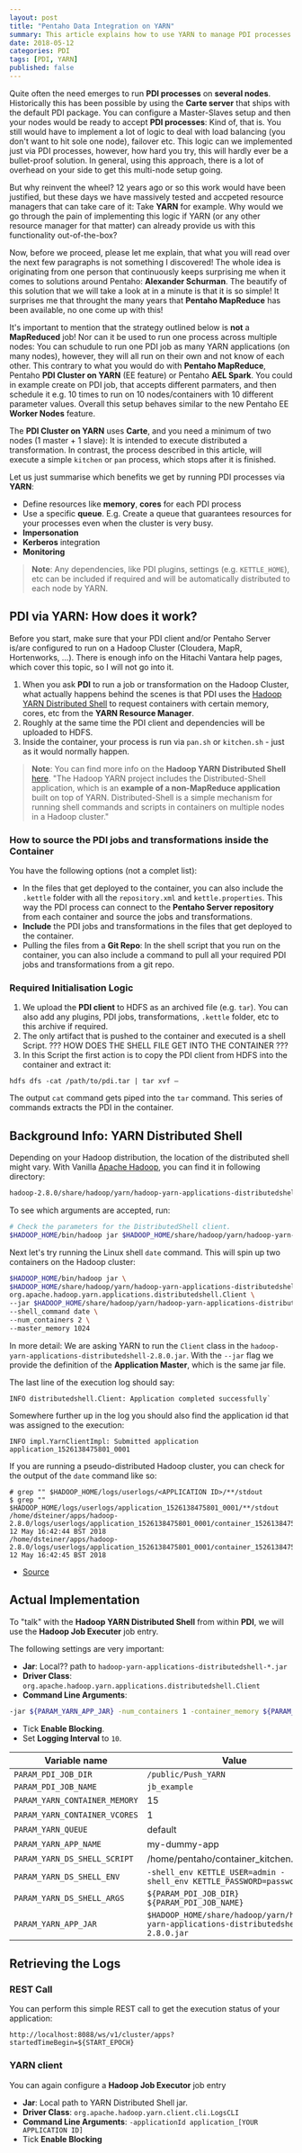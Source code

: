 ```yaml
---
layout: post
title: "Pentaho Data Integration on YARN"
summary: This article explains how to use YARN to manage PDI processes
date: 2018-05-12
categories: PDI
tags: [PDI, YARN]
published: false
---
```


Quite often the need emerges to run **PDI processes** on **several nodes**. Historically this has been possible by using the **Carte server** that ships with the default PDI package. You can configure a Master-Slaves setup and then your nodes would be ready to accept **PDI processes**: Kind of, that is. You still would have to implement a lot of logic to deal with load balancing (you don't want to hit sole one node), failover etc. This logic can we implemented just via PDI processes, however, how hard you try, this will hardly ever be a bullet-proof solution. In general, using this approach, there is a lot of overhead on your side to get this multi-node setup going.

But why reinvent the wheel? 12 years ago or so this work would have been justified, but these days we have massively tested and accpeted resource managers that can take care of it: Take **YARN** for example. Why would we go through the pain of implementing this logic if YARN (or any other resource manager for that matter) can already provide us with this functionality out-of-the-box?

Now, before we proceed, please let me explain, that what you will read over the next few paragraphs is not something I discovered! The whole idea is originating from one person that continuously keeps surprising me when it comes to solutions around Pentaho: **Alexander Schurman**. The beautify of this solution that we will take a look at in a minute is that it is so simple! It surprises me that throught the many years that **Pentaho MapReduce** has been available, no one come up with this!

It's important to mention that the strategy outlined below is **not** a **MapReduced** job! Nor can it be used to run one process across multiple nodes: You can schudule to run one PDI job as many YARN applications (on many nodes), however, they will all run on their own and not know of each other. This contrary to what you would do with **Pentaho MapReduce**, Pentaho **PDI Cluster on YARN** (EE feature) or  Pentaho **AEL Spark**. You could in example create on PDI job, that accepts different parmaters, and then schedule it e.g. 10 times to run on 10 nodes/containers with 10 different parameter values. Overall this setup behaves similar to the new Pentaho EE **Worker Nodes** feature.

The **PDI Cluster on YARN** uses **Carte**, and you need a minimum of two nodes (1 master + 1 slave): It is intended to execute distributed a transformation. In contrast, the process described in this article, will execute a simple `kitchen` or `pan` process, which stops after it is finished.

Let us just summarise which benefits we get by running PDI processes via **YARN**:

- Define resources like **memory**, **cores** for each PDI process
- Use a specific **queue**. E.g. Create a queue that guarantees resources for your processes even when the cluster is very busy.
- **Impersonation**
- **Kerberos** integration  
- **Monitoring**

> **Note**: Any dependencies, like PDI plugins, settings (e.g. `KETTLE_HOME`), etc can be included if required and will be automatically distributed to each node by YARN.

## PDI via YARN: How does it work?

Before you start, make sure that your PDI client and/or Pentaho Server is/are configured to run on a Hadoop Cluster (Cloudera, MapR, Hortenworks, ...). There is enough info on the Hitachi Vantara help pages, which cover this topic, so I will not go into it.

1. When you ask **PDI** to run a job or transformation on the Hadoop Cluster, what actually happens behind the scenes is that PDI uses the [Hadoop YARN Distributed Shell](https://github.com/apache/hadoop-common/tree/trunk/hadoop-yarn-project/hadoop-yarn/hadoop-yarn-applications/hadoop-yarn-applications-distributedshell/src/main/java/org/apache/hadoop/yarn/applications/distributedshell) to request containers with certain memory, cores, etc from the **YARN Resource Manager**.
2. Roughly at the same time the PDI client and dependencies will be uploaded to HDFS.
3. Inside the container, your process is run via `pan.sh` or `kitchen.sh` - just as it would normally happen.

> **Note**: You can find more info on the **Hadoop YARN Distributed Shell** [here](http://apprize.info/php/hadoop/13.html). "The Hadoop YARN project includes the Distributed-Shell application, 
which is an **example of a non-MapReduce application** built on top of YARN. Distributed-Shell is a simple mechanism for running shell commands and scripts in containers on multiple nodes in a Hadoop cluster."

### How to source the PDI jobs and transformations inside the Container

You have the following options (not a complet list):

- In the files that get deployed to the container, you can also include the `.kettle` folder with all the `repository.xml` and `kettle.properties`. This way the PDI process can connect to the **Pentaho Server repository** from each container and source the jobs and transformations.
- **Include** the PDI jobs and transformations in the files that get deployed to the container.
- Pulling the files from a **Git Repo**: In the shell script that you run on the container, you can also include a command to pull all your required PDI jobs and transformations from a git repo.

### Required Initialisation Logic

1. We upload the **PDI client** to HDFS as an archived file (e.g. `tar`). You can also add any plugins, PDI jobs, transformations, `.kettle` folder, etc to this archive if required.
2. The only artifact that is pushed to the container and executed is a shell Script. ??? HOW DOES THE SHELL FILE GET INTO THE CONTAINER ???
3. In this Script the first action is to copy the PDI client from HDFS into the container and extract it:

```
hdfs dfs -cat /path/to/pdi.tar | tar xvf –
```

The output `cat` command gets piped into the `tar` command. This series of commands extracts the PDI in the container.

## Background Info: YARN Distributed Shell

Depending on your Hadoop distribution, the location of the distributed shell might vary. With Vanilla [Apache Hadoop](http://hadoop.apache.org/), you can find it in following directory:

```bash
hadoop-2.8.0/share/hadoop/yarn/hadoop-yarn-applications-distributedshell-2.8.0.jar
```

To see which arguments are accepted, run:

```bash
# Check the parameters for the DistributedShell client.
$HADOOP_HOME/bin/hadoop jar $HADOOP_HOME/share/hadoop/yarn/hadoop-yarn-applications-distributedshell-2.8.0.jar org.apache.hadoop.yarn.applications.distributedshell.Client
```

Next let's try running the Linux shell `date` command. This will spin up two containers on the Hadoop cluster:

```bash
$HADOOP_HOME/bin/hadoop jar \
$HADOOP_HOME/share/hadoop/yarn/hadoop-yarn-applications-distributedshell-2.8.0.jar \
org.apache.hadoop.yarn.applications.distributedshell.Client \
--jar $HADOOP_HOME/share/hadoop/yarn/hadoop-yarn-applications-distributedshell-2.8.0.jar \
--shell_command date \
--num_containers 2 \
--master_memory 1024
```

In more detail: We are asking YARN to run the `Client` class in the `hadoop-yarn-applications-distributedshell-2.8.0.jar`. With the `--jar` flag we provide the definition of the **Application Master**, which is the same jar file.

The last line of the execution log should say:

```
INFO distributedshell.Client: Application completed successfully`
```

Somewhere further up in the log you should also find the application id that was assigned to the execution:

```
INFO impl.YarnClientImpl: Submitted application application_1526138475801_0001
```

If you are running a pseudo-distributed Hadoop cluster, you can check for the output of the `date` command like so:

```
# grep "" $HADOOP_HOME/logs/userlogs/<APPLICATION ID>/**/stdout
$ grep "" $HADOOP_HOME/logs/userlogs/application_1526138475801_0001/**/stdout
/home/dsteiner/apps/hadoop-2.8.0/logs/userlogs/application_1526138475801_0001/container_1526138475801_0001_01_000002/stdout:Sat 12 May 16:42:44 BST 2018
/home/dsteiner/apps/hadoop-2.8.0/logs/userlogs/application_1526138475801_0001/container_1526138475801_0001_01_000003/stdout:Sat 12 May 16:42:45 BST 2018
```

- [Source](https://www.alexjf.net/blog/distributed-systems/hadoop-yarn-installation-definitive-guide/)

## Actual Implementation

To "talk" with the **Hadoop YARN Distributed Shell** from within **PDI**, we will use the **Hadoop Job Executer** job entry.

The following settings are very important:

- **Jar**: Local?? path to `hadoop-yarn-applications-distributedshell-*.jar`
- **Driver Class**: `org.apache.hadoop.yarn.applications.distributedshell.Client`
- **Command Line Arguments**:

```bash
-jar ${PARAM_YARN_APP_JAR} -num_containers 1 -container_memory ${PARAM_YARN_CONTAINER_MEMORY} -container_vcores ${PARAM_YARN_CONTAINER_VCORES} -queue ${PARAM_YARN_QUEUE} -appname ${VAR_APP_UNIQUE_ID}-${PARAM_YARN_APP_NAME} -shell_script ${PARAM_YARN_DS_SHELL_SCRIPT}  ${PARAM_YARN_DS_SHELL_ENV} -shell_args ${PARAM_YARN_DS_SHELL_ARGS}
```

- Tick **Enable Blocking**.
- Set **Logging Interval** to `10`.

Variable name | Value | Description
--------------|---------|---------------------------
`PARAM_PDI_JOB_DIR` |	`/public/Push_YARN`	|
`PARAM_PDI_JOB_NAME`	   | `jb_example`	|
`PARAM_YARN_CONTAINER_MEMORY` |	15 |	
`PARAM_YARN_CONTAINER_VCORES` |	1	|
`PARAM_YARN_QUEUE` | default	
`PARAM_YARN_APP_NAME` |	my-dummy-app
`PARAM_YARN_DS_SHELL_SCRIPT` |	/home/pentaho/container_kitchen.sh	
`PARAM_YARN_DS_SHELL_ENV`      |	`-shell_env KETTLE_USER=admin -shell_env KETTLE_PASSWORD=password` |	
`PARAM_YARN_DS_SHELL_ARGS`    |	`${PARAM_PDI_JOB_DIR} ${PARAM_PDI_JOB_NAME}`	| 
`PARAM_YARN_APP_JAR`   |	`$HADOOP_HOME/share/hadoop/yarn/hadoop-yarn-applications-distributedshell-2.8.0.jar` |	

## Retrieving the Logs

### REST Call

You can perform this simple REST call to get the execution status of your application:

```
http://localhost:8088/ws/v1/cluster/apps?startedTimeBegin=${START_EPOCH}
```

### YARN client

You can again configure a **Hadoop Job Executor** job entry


- **Jar**: Local path to YARN Distributed Shell jar.
- **Driver Class**: `org.apache.hadoop.yarn.client.cli.LogsCLI`
- **Command Line Arguments**: `-applicationId application_[YOUR APPLICATION ID]`
- Tick **Enable Blocking**